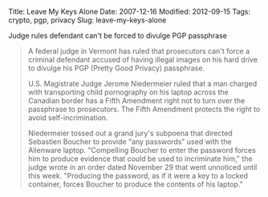 Title: Leave My Keys Alone
Date: 2007-12-16
Modified: 2012-09-15
Tags: crypto, pgp, privacy
Slug: leave-my-keys-alone

Judge rules defendant can't be forced to divulge PGP passphrase
<blockquote>A federal judge in Vermont has ruled that prosecutors can't force a criminal defendant accused of having illegal images on his hard drive to divulge his PGP (Pretty Good Privacy) passphrase.

U.S. Magistrate Judge Jerome Niedermeier ruled that a man charged with transporting child pornography on his laptop across the Canadian border has a Fifth Amendment right not to turn over the passphrase to prosecutors. The Fifth Amendment protects the right to avoid self-incrimination.

Niedermeier tossed out a grand jury's subpoena that directed Sebastien Boucher to provide "any passwords" used with the Alienware laptop. "Compelling Boucher to enter the password forces him to produce evidence that could be used to incriminate him," the judge wrote in an order dated November 29 that went unnoticed until this week. "Producing the password, as if it were a key to a locked container, forces Boucher to produce the contents of his laptop."</blockquote>


